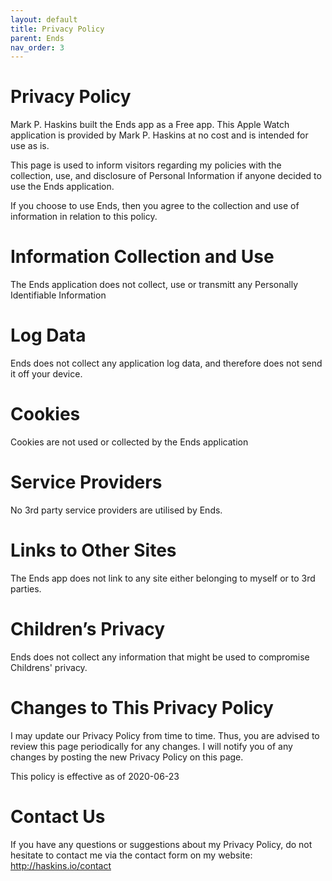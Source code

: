 ```yaml
---
layout: default
title: Privacy Policy
parent: Ends
nav_order: 3
---
```


# Privacy Policy

Mark P. Haskins built the Ends app as a Free app. This Apple Watch application is provided by Mark P. Haskins at no cost
and is intended for use as is.

This page is used to inform visitors regarding my policies with the collection, use, and disclosure of Personal Information
if anyone decided to use the Ends application.

If you choose to use Ends, then you agree to the collection and use of information in relation to this policy. 

# Information Collection and Use

The Ends application does not collect, use or transmitt any Personally Identifiable Information

# Log Data

Ends does not collect any application log data, and therefore does not send it off your device.

# Cookies

Cookies are not used or collected by the Ends application

# Service Providers

No 3rd party service providers are utilised by Ends.

# Links to Other Sites

The Ends app does not link to any site either belonging to myself or to 3rd parties.

# Children’s Privacy

Ends does not collect any information that might be used to compromise Childrens' privacy.

# Changes to This Privacy Policy

I may update our Privacy Policy from time to time. Thus, you are advised to review this page periodically for any changes. 
I will notify you of any changes by posting the new Privacy Policy on this page.

This policy is effective as of 2020-06-23

# Contact Us

If you have any questions or suggestions about my Privacy Policy, do not hesitate to contact me via the contact form
on my website: http://haskins.io/contact